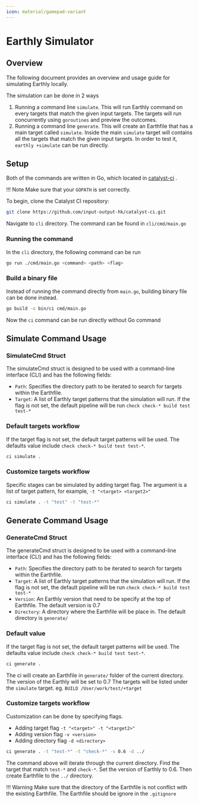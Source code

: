 ```yaml
---
icon: material/gamepad-variant
---
```


# Earthly Simulator

## Overview

The following document provides an overview and usage guide for simulating Earthly locally.

The simulation can be done in 2 ways

1. Running a command line `simulate`.
This will run Earthly command on every targets that match the given input targets.
The targets will run concurrently using `goroutines` and preview the outcomes.
2. Running a command line `generate`.
This will create an Earthfile that has a main target called `simulate`.
Inside the main `simulate` target will contains all the targets that match the given input targets.
In order to test it, `earthly +simulate` can be run directly.

## Setup

Both of the commands are written in Go, which located in
[catalyst-ci](https://github.com/input-output-hk/catalyst-ci/cli/cmd/main.go) .

<!-- markdownlint-disable max-one-sentence-per-line -->
!!! Note
    Make sure that your `GOPATH` is set correctly.
<!-- markdownlint-enable max-one-sentence-per-line -->

To begin, clone the Catalyst CI repository:

``` bash
git clone https://github.com/input-output-hk/catalyst-ci.git
```

Navigate to `cli` directory.
The command can be found in `cli/cmd/main.go`

### Running the command

In the `cli` directory, the following command can be run

``` bash
go run ./cmd/main.go <command> <path> <flag>
```

### Build a binary file

Instead of running the command directly from `main.go`,
building binary file can be done instead.

``` bash
go build -o bin/ci cmd/main.go
```

Now the `ci` command can be run directly without Go command

## Simulate Command Usage

### SimulateCmd Struct

The simulateCmd struct is designed to be used with a command-line interface (CLI) and has the following fields:

* `Path`: Specifies the directory path to be iterated to search for targets within the Earthfile.
* `Target`: A list of Earthly target patterns that the simulation will run.
If the flag is not set, the default pipeline will be run `check check-* build test test-*`

### Default targets workflow

If the target flag is not set, the default target patterns will be used.
The defaults value include `check check-* build test test-*`.

``` bash
ci simulate .
```

### Customize targets workflow

Specific stages can be simulated by adding target flag.
The argument is a list of target pattern, for example, `-t "<target> <target2>"`

``` bash
ci simulate . -t "test" -t "test-*"
```

## Generate Command Usage

### GenerateCmd Struct

The generateCmd struct is designed to be used with a command-line interface (CLI) and has the following fields:

* `Path`: Specifies the directory path to be iterated to search for targets within the Earthfile.
* `Target`: A list of Earthly target patterns that the simulation will run.
If the flag is not set, the default pipeline will be run `check check-* build test test-*`
* `Version`: An Earthly version that need to be specify at the top of Earthfile.
The default version is 0.7
* `Directory`: A directory where the Earthfile will be place in.
The default directory is `generate/`

### Default value

If the target flag is not set, the default target patterns will be used.
The defaults value include `check check-* build test test-*`.

``` bash
ci generate .
```

The ci will create an Earthfile in `generate/` folder of the current directory.
The version of the Earthly will be set to 0.7
The targets will be listed under the `simulate` target.
eg. `BUILD /User/work/test/+target`

### Customize targets workflow

Customization can be done by specifying flags.

* Adding target flag `-t "<target>" -t "<target2>"`
* Adding version flag `-v <version>`
* Adding directory flag `-d <directory>`

``` bash
ci generate . -t "test-*" -t "check-*" -v 0.6 -d ../
```

The command above will iterate through the current directory.
Find the target that match `test-*` and `check-*`.
Set the version of Earthly to 0.6.
Then create Earthfile to the `../` directory.

<!-- markdownlint-disable max-one-sentence-per-line -->
!!! Warning
    Make sure that the directory of the Earthfile is not conflict with the existing Earthfile.
    The Earthfile should be ignore in the `.gitignore`

<!-- markdownlint-enable max-one-sentence-per-line -->